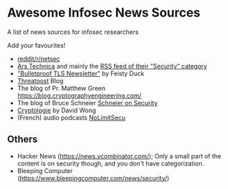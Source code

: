 # Awesome Infosec News Sources

A list of news sources for infosec researchers

Add your favourites!

- [reddit/r/netsec](https://www.reddit.com/r/netsec/)
- [Ars Technica](https://arstechnica.com/) and mainly the
[RSS feed of their "Security" category](http://feeds.arstechnica.com/arstechnica/security)
- ["Bulletproof TLS Newsletter"](https://www.feistyduck.com/bulletproof-tls-newsletter/) by Feisty Duck
- [Threatpost](https://threatpost.com/) Blog
- The blog of Pr. Matthew Green https://blog.cryptographyengineering.com/
- The blog of Bruce Schneier [Schneier on Security](https://www.schneier.com/blog/)
- [Cryptologie](https://www.cryptologie.net/) by David Wong
- (French) audio podcasts [NoLimitSecu](https://www.nolimitsecu.fr/)

## Others

- Hacker News (https://news.ycombinator.com/); Only a small part of the content is on security though, and you don't have categorization.
- Bleeping Computer (https://www.bleepingcomputer.com/news/security/)
